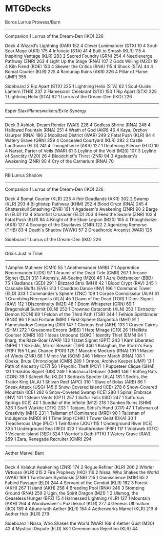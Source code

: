# MTGDecks

Boros
Lurrus Prowess/Burn

---
Companion
1 Lurrus of the Dream-Den (IKO) 226

Deck
4 Wizard's Lightning (DAR) 152
4 Clever Lumimancer (STX) 10
4 Soul-Scar Mage (AKR) 175
4 Infuriate (STA) 41
4 Built to Smash (KLR) 115
4 Inspiring Vantage (KLR) 283
2 Sacred Foundry (GRN) 254
4 Needleverge Pathway (ZNR) 263
4 Light Up the Stage (RNA) 107
2 Gods Willing (M20) 19
4 Kiln Fiend (ROE) 153
4 Skewer the Critics (RNA) 115
4 Shock (STA) 44
4 Bomat Courier (KLR) 225
4 Ramunap Ruins (AKR) 326
4 Pillar of Flame (JMP) 355

Sideboard
2 Rip Apart (STX) 225
1 Lightning Helix (STA) 62
1 Soul-Guide Lantern (THB) 237
2 Flamescroll Celebrant (STX) 150
1 Rip Apart (STX) 225
1 Lightning Helix (STA) 62
1 Lurrus of the Dream-Den (IKO) 226


---

Esper
Stax/Planeswalkers/Exile Synergy

---

Deck
3 Ashiok, Dream Render (WAR) 228
4 Godless Shrine (RNA) 248
4 Hallowed Fountain (RNA) 251
4 Wrath of God (AKR) 46
4 Kaya, Orzhov Usurper (RNA) 186
2 Mobilized District (WAR) 249
2 Fatal Push (KLR) 84
4 Watery Grave (GRN) 259
4 Concealed Courtyard (KLR) 282
3 Castle Locthwain (ELD) 241
4 Thoughtseize (AKR) 127
1 Deafening Silence (ELD) 10
4 Narset, Parter of Veils (WAR) 61
3 Leyline of the Void (M20) 107
3 Leyline of Sanctity (M20) 26
4 Bloodchief's Thirst (ZNR) 94
3 Agadeem's Awakening (ZNR) 90
4 Cry of the Carnarium (RNA) 70


---

RB
Lurrus Shadow

---
Companion
1 Lurrus of the Dream-Den (IKO) 226

Deck
4 Bomat Courier (KLR) 225
4 Ifnir Deadlands (AKR) 302
2 Swamp (KLR) 293
4 Blightstep Pathway (KHM) 252
4 Blood Crypt (RNA) 245
4 Shatterskull Smashing (ZNR) 161
4 Agadeem's Awakening (ZNR) 90
2 Barge In (ELD) 112
4 Stormfist Crusader (ELD) 203
4 Feed the Swarm (ZNR) 102
4 Fatal Push (KLR) 84
4 Knight of the Ebon Legion (M20) 105
4 Thoughtseize (AKR) 127
4 Scourge of the Skyclaves (ZNR) 122
2 Agonizing Remorse (THB) 83
4 Death's Shadow (WWK) 57
2 Dreadhorde Arcanist (WAR) 125

Sideboard
1 Lurrus of the Dream-Den (IKO) 226

---

Grixis
Just in Time

---

1 Amphin Mutineer (CMR) 55
1 Anathemancer (ARB) 7
1 Apprentice Necromancer (UDS) 97
1 Araumi of the Dead Tide (CMR) 267
1 Arcane Signet (ELD) 331
1 Atemsis, All-Seeing (M20) 46
1 Azra Oddsmaker (BBD) 75
1 Badlands (3ED) 291
1 Blizzard Strix (MH1) 42
1 Blood Crypt (RAV) 245
1 Cascade Bluffs (EVE) 313
1 Cauldron Dance (INV) 166
1 Command Tower (ELD) 333
1 Commander's Sphere (ZNC) 109
1 Corpse Connoisseur (ALA) 61
1 Crumbling Necropolis (ALA) 45
1 Dawn of the Dead (TOR)
1 Dimir Signet (RAV) 112
1 Discontinuity (M21) 48
1 Doom Whisperer (GRN) 69
1 Dragonskull Summit (XLN) 252
1 Drowned Catacomb (XLN) 253
1 Extractor Demon (CON) 69
1 Feldon of the Third Path (TSR) 344
1 Felhide Spiritbinder (BNG) 96
1 Final Fortune (MIR)
1 First-Sphere Gargantua (MH1) 91
1 Flameshadow Conjuring (ORI) 147
1 Glorious End (AKH) 133
1 Graven Cairns (SHM) 272
1 Gruesome Encore (MBS)
1 Hate Mirage (C19) 26
1 Hellkite Courser (CMR) 183
1 Ideas Unbound (SOK)
1 Identity Thief (EMN) 64
1 Ilharg, the Raze-Boar (WAR) 133
1 Izzet Signet (GPT) 243
1 Karn Liberated (NPH) 1
1 Kiki-Jiki, Mirror Breaker (TSR) 346
1 Kolaghan, the Storm's Fury (FRF) 155
1 Last Chance (POR) 125
1 Macabre Mockery (RNA) 191
1 Master of Winds (ZNR) 68
1 Mimic Vat (SOM) 246
1 Mirror March (RNA) 108
1 Obeka, Brute Chronologist (CMR) 289
1 Ormos, Archive Keeper (JMP) 13
1 Path of Ancestry (C17) 56
1 Psychic Theft (PCY)
1 Puppeteer Clique (SHM) 121
1 Rakdos Signet (DIS) 249
1 Rakshasa Debaser (CMR) 146
1 Rotting Rats (CON) 39
1 Saheeli Rai (KLD)
1 Sedraxis Specter (ALA) 181
1 Sedris, the Traitor King (ALA)
1 Shivan Reef (APC) 310
1 Slave of Bolas (ARB) 86
1 Sneak Attack (USG) 145
6 Snow-Covered Island (ICE) 278
6 Snow-Covered Mountain (ICE) 282
6 Snow-Covered Swamp (ICE) 280
1 Spinal Embrace (INV) 101
1 Steam Vents (GPT) 257
1 Sulfur Falls (ISD) 247
1 Sulfurous Springs (ICE) 40
1 Sundial of the Infinite (M12) 218
1 Sunken Ruins (SHM) 326
1 Swift Warkite (DTK) 233
1 Taigam, Sidisi's Hand (C17) 47
1 Talisman of Creativity (MH1) 231
1 Talisman of Dominance (MRD) 90
1 Talisman of Indulgence (MRD) 91
1 Time Stop (CHK)
1 Tower Geist (DKA) 30
1 Treacherous Urge (PLC)
1 Twinflame (JOU) 115
1 Underground River (ICE) 335
1 Underground Sea (3ED) 323
1 Vaultbreaker (FRF) 117
1 Voidwalk (GTC)
1 Volcanic Island (3ED) 324
1 Warrior's Oath (PTK)
1 Watery Grave (RAV) 259
1 Zara, Renegade Recruiter (CMR) 294

---

Aether Marvel
Bant

---

Deck
4 Valakut Awakening (ZNR) 174
2 Rogue Refiner (KLR) 206
2 Whirler Virtuoso (KLR) 215
2 Fire Prophecy (IKO) 116
2 Nissa, Who Shakes the World (WAR) 169
1 Turntimber Symbiosis (ZNR) 215
1 Omniscience (M19) 65
2 Fabled Passage (ELD) 244
4 Servant of the Conduit (KLR) 182
3 Forest (AKH) 267
1 Island (AKH) 258
4 Breeding Pool (RNA) 246
3 Stomping Ground (RNA) 259
2 Ugin, the Spirit Dragon (M21) 1
2 Ulamog, the Ceaseless Hunger (BFZ) 15
4 Harnessed Lightning (KLR) 127
1 Mountain (AKH) 264
4 Woodweaver's Puzzleknot (KLR) 277
4 Genesis Ultimatum (IKO) 189
4 Attune with Aether (KLR) 154
4 Aetherworks Marvel (KLR) 219
4 Aether Hub (KLR) 279

Sideboard
1 Nissa, Who Shakes the World (WAR) 169
4 Aether Gust (M20) 42
4 Mystical Dispute (ELD) 58
1 Ceremonious Rejection (KLR) 44

